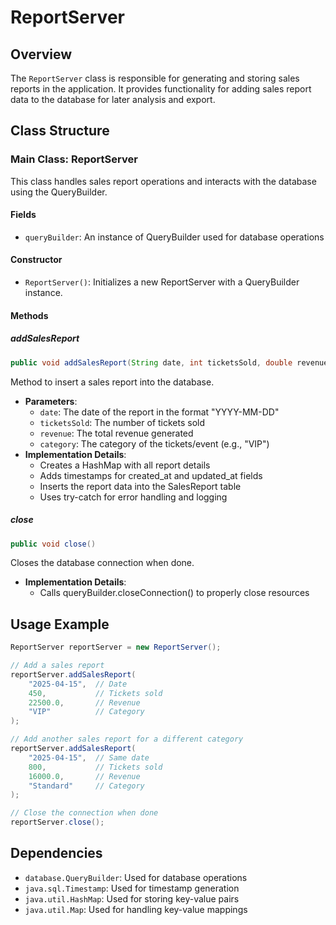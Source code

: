 # ReportServer

## Overview
The `ReportServer` class is responsible for generating and storing sales reports in the application. It provides functionality for adding sales report data to the database for later analysis and export.

## Class Structure

### Main Class: ReportServer
This class handles sales report operations and interacts with the database using the QueryBuilder.

#### Fields
- `queryBuilder`: An instance of QueryBuilder used for database operations

#### Constructor
- `ReportServer()`: Initializes a new ReportServer with a QueryBuilder instance.

#### Methods

##### addSalesReport
```java
public void addSalesReport(String date, int ticketsSold, double revenue, String category)
```
Method to insert a sales report into the database.

- **Parameters**:
  - `date`: The date of the report in the format "YYYY-MM-DD"
  - `ticketsSold`: The number of tickets sold
  - `revenue`: The total revenue generated
  - `category`: The category of the tickets/event (e.g., "VIP")
- **Implementation Details**:
  - Creates a HashMap with all report details
  - Adds timestamps for created_at and updated_at fields
  - Inserts the report data into the SalesReport table
  - Uses try-catch for error handling and logging

##### close
```java
public void close()
```
Closes the database connection when done.

- **Implementation Details**:
  - Calls queryBuilder.closeConnection() to properly close resources

## Usage Example
```java
ReportServer reportServer = new ReportServer();

// Add a sales report
reportServer.addSalesReport(
    "2025-04-15",  // Date
    450,           // Tickets sold
    22500.0,       // Revenue
    "VIP"          // Category
);

// Add another sales report for a different category
reportServer.addSalesReport(
    "2025-04-15",  // Same date
    800,           // Tickets sold
    16000.0,       // Revenue
    "Standard"     // Category
);

// Close the connection when done
reportServer.close();
```

## Dependencies
- `database.QueryBuilder`: Used for database operations
- `java.sql.Timestamp`: Used for timestamp generation
- `java.util.HashMap`: Used for storing key-value pairs
- `java.util.Map`: Used for handling key-value mappings
